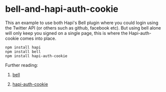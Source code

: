 # bell-and-hapi-auth-cookie

This an example to use both Hapi's Bell plugin where you could login using the Twitter API (or others such as github, facebook etc). But using bell alone will only keep you signed on a single page, this is where the Hapi-auth-cookie comes into place.

```
npm install hapi
npm install bell
npm install hapi-auth-cookie
```

Further reading: 

1. [bell](https://github.com/hapijs/bell)

2. [hapi-auth-cookie](https://github.com/hapijs/hapi-auth-cookie)
